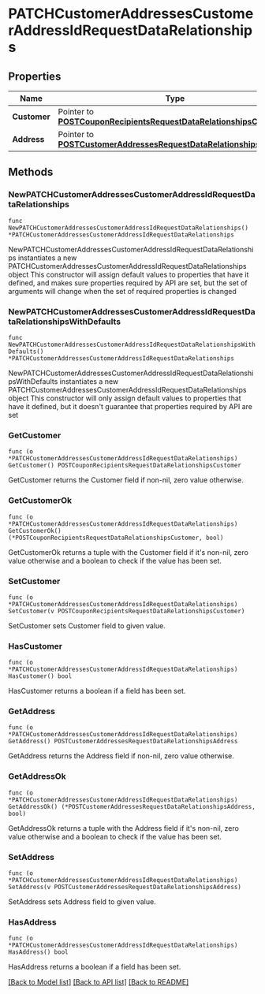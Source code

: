 # PATCHCustomerAddressesCustomerAddressIdRequestDataRelationships

## Properties

Name | Type | Description | Notes
------------ | ------------- | ------------- | -------------
**Customer** | Pointer to [**POSTCouponRecipientsRequestDataRelationshipsCustomer**](POSTCouponRecipientsRequestDataRelationshipsCustomer.md) |  | [optional] 
**Address** | Pointer to [**POSTCustomerAddressesRequestDataRelationshipsAddress**](POSTCustomerAddressesRequestDataRelationshipsAddress.md) |  | [optional] 

## Methods

### NewPATCHCustomerAddressesCustomerAddressIdRequestDataRelationships

`func NewPATCHCustomerAddressesCustomerAddressIdRequestDataRelationships() *PATCHCustomerAddressesCustomerAddressIdRequestDataRelationships`

NewPATCHCustomerAddressesCustomerAddressIdRequestDataRelationships instantiates a new PATCHCustomerAddressesCustomerAddressIdRequestDataRelationships object
This constructor will assign default values to properties that have it defined,
and makes sure properties required by API are set, but the set of arguments
will change when the set of required properties is changed

### NewPATCHCustomerAddressesCustomerAddressIdRequestDataRelationshipsWithDefaults

`func NewPATCHCustomerAddressesCustomerAddressIdRequestDataRelationshipsWithDefaults() *PATCHCustomerAddressesCustomerAddressIdRequestDataRelationships`

NewPATCHCustomerAddressesCustomerAddressIdRequestDataRelationshipsWithDefaults instantiates a new PATCHCustomerAddressesCustomerAddressIdRequestDataRelationships object
This constructor will only assign default values to properties that have it defined,
but it doesn't guarantee that properties required by API are set

### GetCustomer

`func (o *PATCHCustomerAddressesCustomerAddressIdRequestDataRelationships) GetCustomer() POSTCouponRecipientsRequestDataRelationshipsCustomer`

GetCustomer returns the Customer field if non-nil, zero value otherwise.

### GetCustomerOk

`func (o *PATCHCustomerAddressesCustomerAddressIdRequestDataRelationships) GetCustomerOk() (*POSTCouponRecipientsRequestDataRelationshipsCustomer, bool)`

GetCustomerOk returns a tuple with the Customer field if it's non-nil, zero value otherwise
and a boolean to check if the value has been set.

### SetCustomer

`func (o *PATCHCustomerAddressesCustomerAddressIdRequestDataRelationships) SetCustomer(v POSTCouponRecipientsRequestDataRelationshipsCustomer)`

SetCustomer sets Customer field to given value.

### HasCustomer

`func (o *PATCHCustomerAddressesCustomerAddressIdRequestDataRelationships) HasCustomer() bool`

HasCustomer returns a boolean if a field has been set.

### GetAddress

`func (o *PATCHCustomerAddressesCustomerAddressIdRequestDataRelationships) GetAddress() POSTCustomerAddressesRequestDataRelationshipsAddress`

GetAddress returns the Address field if non-nil, zero value otherwise.

### GetAddressOk

`func (o *PATCHCustomerAddressesCustomerAddressIdRequestDataRelationships) GetAddressOk() (*POSTCustomerAddressesRequestDataRelationshipsAddress, bool)`

GetAddressOk returns a tuple with the Address field if it's non-nil, zero value otherwise
and a boolean to check if the value has been set.

### SetAddress

`func (o *PATCHCustomerAddressesCustomerAddressIdRequestDataRelationships) SetAddress(v POSTCustomerAddressesRequestDataRelationshipsAddress)`

SetAddress sets Address field to given value.

### HasAddress

`func (o *PATCHCustomerAddressesCustomerAddressIdRequestDataRelationships) HasAddress() bool`

HasAddress returns a boolean if a field has been set.


[[Back to Model list]](../README.md#documentation-for-models) [[Back to API list]](../README.md#documentation-for-api-endpoints) [[Back to README]](../README.md)


